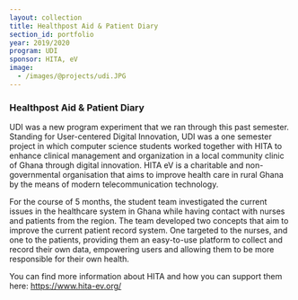 ```yaml
---
layout: collection
title: Healthpost Aid & Patient Diary
section_id: portfolio
year: 2019/2020
program: UDI
sponsor: HITA, eV
image:
  - /images/@projects/udi.JPG
---
```


### Healthpost Aid & Patient Diary


UDI was a new program experiment that we ran through this past semester.
Standing for User-centered Digital Innovation, UDI was a one semester project in which computer science students worked together with HITA to enhance clinical management and organization in a local community clinic of Ghana through digital innovation.
HITA eV is a charitable and non-governmental organisation that aims to improve health care in rural Ghana by the means of modern telecommunication technology.

For the course of 5 months, the student team investigated the current issues in the healthcare system in Ghana while having contact with nurses and patients from the region.
The team developed two concepts that aim to improve the current patient record system.
One targeted to the nurses, and one to the patients, providing them an easy-to-use platform to collect and record their own data, empowering users and allowing them to be more responsible for their own health.

You can find more information about HITA and how you can support them here: https://www.hita-ev.org/
